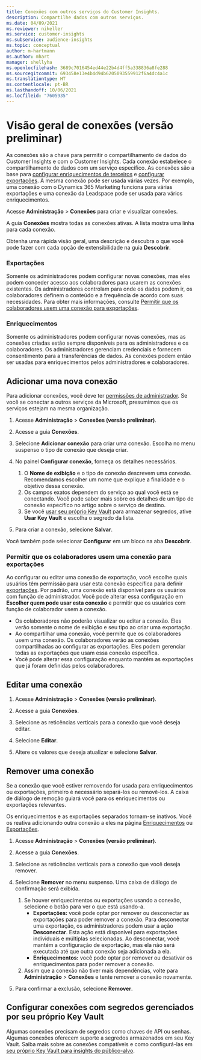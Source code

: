 ```yaml
---
title: Conexões com outros serviços do Customer Insights.
description: Compartilhe dados com outros serviços.
ms.date: 04/09/2021
ms.reviewer: nikeller
ms.service: customer-insights
ms.subservice: audience-insights
ms.topic: conceptual
author: m-hartmann
ms.author: mhart
manager: shellyha
ms.openlocfilehash: 3689c7016454ed44e22b4d4ff5a338836a8fe288
ms.sourcegitcommit: 693458e13e4b4d94b6205093559912f6a4dc4a1c
ms.translationtype: HT
ms.contentlocale: pt-BR
ms.lasthandoff: 10/06/2021
ms.locfileid: "7605935"
---
```

# <a name="connections-preview-overview"></a>Visão geral de conexões (versão preliminar)

As conexões são a chave para permitir o compartilhamento de dados do Customer Insights e com o Customer Insights. Cada conexão estabelece o compartilhamento de dados com um serviço específico. As conexões são a base para [configurar enriquecimentos de terceiros](enrichment-hub.md) e [configurar exportações](export-destinations.md). A mesma conexão pode ser usada várias vezes. Por exemplo, uma conexão com o Dynamics 365 Marketing funciona para várias exportações e uma conexão da Leadspace pode ser usada para vários enriquecimentos.

Acesse **Administração** > **Conexões** para criar e visualizar conexões.

A guia **Conexões** mostra todas as conexões ativas. A lista mostra uma linha para cada conexão. 

Obtenha uma rápida visão geral, uma descrição e descubra o que você pode fazer com cada opção de extensibilidade na guia **Descobrir**.

### <a name="exports"></a>Exportações

Somente os administradores podem configurar novas conexões, mas eles podem conceder acesso aos colaboradores para usarem as conexões existentes. Os administradores controlam para onde os dados podem ir, os colaboradores definem o conteúdo e a frequência de acordo com suas necessidades. Para obter mais informações, consulte [Permitir que os colaboradores usem uma conexão para exportações](#allow-contributors-to-use-a-connection-for-exports).

### <a name="enrichments"></a>Enriquecimentos

Somente os administradores podem configurar novas conexões, mas as conexões criadas estão sempre disponíveis para os administradores e os colaboradores. Os administradores gerenciam credenciais e fornecem consentimento para a transferências de dados. As conexões podem então ser usadas para enriquecimentos pelos administradores e colaboradores.

## <a name="add-a-new-connection"></a>Adicionar uma nova conexão

Para adicionar conexões, você deve ter [permissões de administrador](permissions.md). Se você se conectar a outros serviços da Microsoft, presumimos que os serviços estejam na mesma organização.

1. Acesse **Administração** > **Conexões (versão preliminar)**.

1. Acesse a guia **Conexões**.

1. Selecione **Adicionar conexão** para criar uma conexão. Escolha no menu suspenso o tipo de conexão que deseja criar.

1. No painel **Configurar conexão**, forneça os detalhes necessários. 
   1. O **Nome de exibição** e o tipo de conexão descrevem uma conexão. Recomendamos escolher um nome que explique a finalidade e o objetivo dessa conexão.
   1. Os campos exatos dependem do serviço ao qual você está se conectando. Você pode saber mais sobre os detalhes de um tipo de conexão específico no artigo sobre o serviço de destino.
   1. Se você [usar seu próprio Key Vault](use-azure-key-vault.md) para armazenar segredos, ative **Usar Key Vault** e escolha o segredo da lista.

1. Para criar a conexão, selecione **Salvar**.

Você também pode selecionar **Configurar** em um bloco na aba **Descobrir**.

### <a name="allow-contributors-to-use-a-connection-for-exports"></a>Permitir que os colaboradores usem uma conexão para exportações

Ao configurar ou editar uma conexão de exportação, você escolhe quais usuários têm permissão para usar esta conexão específica para definir [exportações](export-destinations.md). Por padrão, uma conexão está disponível para os usuários com função de administrador. Você pode alterar essa configuração em **Escolher quem pode usar esta conexão** e permitir que os usuários com função de colaborador usem a conexão.

- Os colaboradores não poderão visualizar ou editar a conexão. Eles verão somente o nome de exibição e seu tipo ao criar uma exportação.
- Ao compartilhar uma conexão, você permite que os colaboradores usem uma conexão. Os colaboradores verão as conexões compartilhadas ao configurar as exportações. Eles podem gerenciar todas as exportações que usam essa conexão específica.
- Você pode alterar essa configuração enquanto mantém as exportações que já foram definidas pelos colaboradores.

## <a name="edit-a-connection"></a>Editar uma conexão

1. Acesse **Administração** > **Conexões (versão preliminar)**.

1. Acesse a guia **Conexões**.

1. Selecione as reticências verticais para a conexão que você deseja editar.

1. Selecione **Editar**.

1. Altere os valores que deseja atualizar e selecione **Salvar**.

## <a name="remove-a-connection"></a>Remover uma conexão

Se a conexão que você estiver removendo for usada para enriquecimentos ou exportações, primeiro é necessário separá-los ou removê-los. A caixa de diálogo de remoção guiará você para os enriquecimentos ou exportações relevantes. 

Os enriquecimentos e as exportações separados tornam-se inativos. Você os reativa adicionando outra conexão a eles na página [Enriquecimentos](enrichment-hub.md) ou [Exportações](export-destinations.md).

1. Acesse **Administração** > **Conexões (versão preliminar)**.

1. Acesse a guia **Conexões**.

1. Selecione as reticências verticais para a conexão que você deseja remover.

1. Selecione **Remover** no menu suspenso. Uma caixa de diálogo de confirmação será exibida.

   1. Se houver enriquecimentos ou exportações usando a conexão, selecione o botão para ver o que está usando-a.
      - **Exportações:** você pode optar por remover ou desconectar as exportações para poder remover a conexão. Para desconectar uma exportação, os administradores podem usar a ação **Desconectar**. Esta ação está disponível para exportações individuais e múltiplas selecionadas. Ao desconectar, você mantém a configuração de exportação, mas ela não será executada até que outra conexão seja adicionada a ela.
      - **Enriquecimentos:** você pode optar por remover ou desativar os enriquecimentos para poder remover a conexão. 
   1. Assim que a conexão não tiver mais dependências, volte para **Administração** > **Conexões** e tente remover a conexão novamente.

1. Para confirmar a exclusão, selecione **Remover**.

## <a name="set-up-connections-with-secrets-managed-by-your-own-key-vault"></a>Configurar conexões com segredos gerenciados por seu próprio Key Vault

Algumas conexões precisam de segredos como chaves de API ou senhas. Algumas conexões oferecem suporte a segredos armazenados em seu Key Vault. Saiba mais sobre as conexões compatíveis e como configurá-las em [seu próprio Key Vault para insights do público-alvo](use-azure-key-vault.md).
